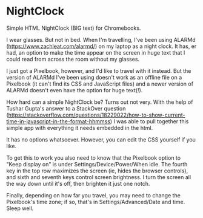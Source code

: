 # NightClock
Simple HTML NightClock (BIG text) for Chromebooks.

I wear glasses. But not in bed. When I'm travelling, I've been using ALARMd (https://www.zachleat.com/alarmd/) on my laptop as a night clock. It has, er had, an option to make the time appear on the screen in huge text that I could read from across the room without my glasses.

I just got a Pixelbook, however, and I'd like to travel with it instead. But the version of ALARMd I've been using doesn't work as an offline file on a Pixelbook (it can't find its CSS and JavaScript files) and a newer version of ALARMd doesn't even have the option for huge text(!).

How hard can a simple NightClock be? Turns out not very. With the help of Tushar Gupta's answer to a StackOver question (https://stackoverflow.com/questions/18229022/how-to-show-current-time-in-javascript-in-the-format-hhmmss) I was able to pull together this simple app with everything it needs embedded in the html.

It has no options whatsoever. However, you can edit the CSS yourself if you like.

To get this to work you also need to know that the Pixelbook option to "Keep display on" is under Settings/Device/Power/When idle. The fourth key in the top row maximizes the screen (ie, hides the browser controls), and sixth and seventh keys control screen brightness. I turn the screen all the way down until it's off, then brighten it just one notch.

Finally, depending on how far you travel, you may need to change the Pixelbook's time zone; if so, that's in Settings/Advanced/Date and time. Sleep well.
